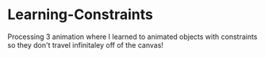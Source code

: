 # Learning-Constraints
Processing 3 animation where I learned to animated objects with constraints so they don't travel infinitaley off of the canvas!
